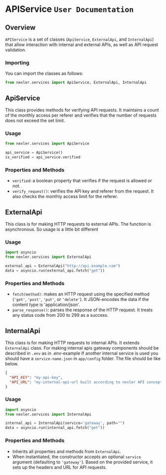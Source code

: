 # APIService `User Documentation`

## Overview

`APIService` is a set of classes (`ApiService`, `ExternalApi`, and `InternalApi`) that allow interaction with internal and external APIs, as well as API request validation. 

### Importing

You can import the classes as follows:

```python
from nexler.services import ApiService, ExternalApi, InternalApi
```

## ApiService

This class provides methods for verifying API requests. It maintains a count of the monthly access per referer and verifies that the number of requests does not exceed the set limit.

### Usage

```python
from nexler.services import ApiService

api_service = ApiService()
is_verified = api_service.verified
```

### Properties and Methods

- `verified`: a boolean property that verifies if the request is allowed or not.
- `verify_request()`: verifies the API key and referer from the request. It also checks the monthly access limit for the referer.

## ExternalApi

This class is for making HTTP requests to external APIs. The function is asynchronous. So usage is a little bit different

### Usage

```python
import asyncio
from nexler.services import ExternalApi

external_api = ExternalApi("http://api.example.com")
data = asyncio.run(external_api.fetch("get"))
```

### Properties and Methods

- `fetch(method)`: makes an HTTP request using the specified method (`'get'`, `'post'`, `'put'`, or `'delete'`). It JSON-encodes the data if the content type is 'application/json'.
- `parse_response()`: parses the response of the HTTP request. It treats any status code from 200 to 299 as a success.

## InternalApi

This class is for making HTTP requests to internal APIs. It extends `ExternalApi` class. For making internal apis gateway components should be described in `.env` as in .env-example
If another internal service is used you should have a `service-name.json` in `app/config` folder. The file should be like below.

```json
{
  "API_KEY": "my-api-key",
  "API_URL": "my-internal-api-url built according to nexler API concept"
}
```

### Usage

```python
import asyncio
from nexler.services import InternalApi

internal_api = InternalApi(service='gateway', path="")
data = asyncio.run(internal_api.fetch("get"))
```

### Properties and Methods

- Inherits all properties and methods from `ExternalApi`.
- When instantiated, the constructor accepts an optional `service` argument (defaulting to `'gateway'`). Based on the provided service, it sets up the headers and URL for API requests.
